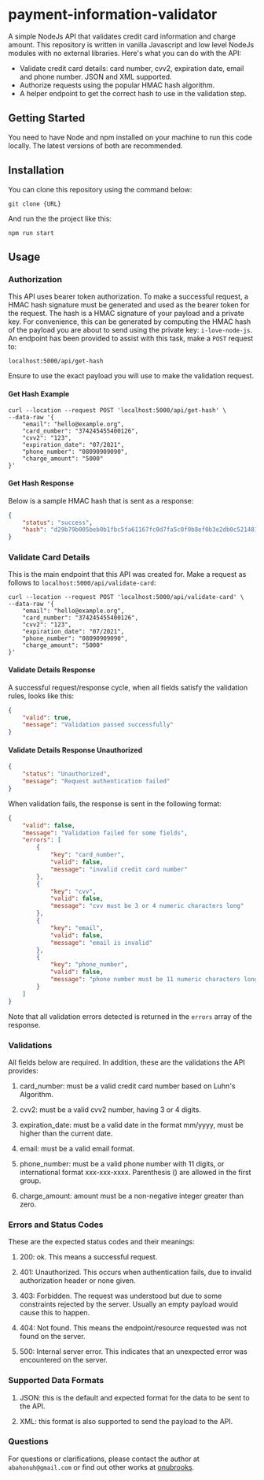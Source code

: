 # payment-information-validator

A simple NodeJs API that validates credit card information and charge amount. This repository is written in vanilla Javascript and low level NodeJs modules with no external libraries. Here's what you can do with the API:

- Validate credit card details: card number, cvv2, expiration date, email and phone number. JSON and XML supported.
- Authorize requests using the popular HMAC hash algorithm.
- A helper endpoint to get the correct hash to use in the validation step.

## Getting Started

You need to have Node and npm installed on your machine to run this code locally. The latest versions of both are recommended.

## Installation

You can clone this repository using the command below:

`git clone {URL}`

And run the the project like this:

 `npm run start`

## Usage

### Authorization

This API uses bearer token authorization. To make a successful request, a HMAC hash signature must be generated and used as the bearer token for the request. The hash is a HMAC signature of your payload and a private key. For convenience, this can be generated by computing the HMAC hash of the payload you are about to send using the private key: `i-love-node-js`. An endpoint has been provided to assist with this task, make a `POST` request to:

`localhost:5000/api/get-hash`

Ensure to use the exact payload you will use to make the validation request.

#### Get Hash Example

```curl
curl --location --request POST 'localhost:5000/api/get-hash' \
--data-raw '{
    "email": "hello@example.org",
    "card_number": "374245455400126",
    "cvv2": "123",
    "expiration_date": "07/2021",
    "phone_number": "08090909090",
    "charge_amount": "5000"
}'

```

#### Get Hash Response

Below is a sample HMAC hash that is sent as a response:

```json
{
    "status": "success",
    "hash": "d29b79b005beb0b1fbc5fa61167fc0d7fa5c0f0b8ef0b3e2db0c52148194368fa53ac655508b55e9fd3afafb48a957122f2dfeb8f8461ca0cdb7e6283575930d"
}
```

### Validate Card Details

This is the main endpoint that this API was created for. Make a request as follows to `localhost:5000/api/validate-card`:

```curl
curl --location --request POST 'localhost:5000/api/validate-card' \
--data-raw '{
    "email": "hello@example.org",
    "card_number": "374245455400126",
    "cvv2": "123",
    "expiration_date": "07/2021",
    "phone_number": "08090909090",
    "charge_amount": "5000"
}'

```

#### Validate Details Response

A successful request/response cycle, when all fields satisfy the validation rules, looks like this:

```json
{
    "valid": true,
    "message": "Validation passed successfully"
}
```

#### Validate Details Response Unauthorized

```json
{
    "status": "Unauthorized",
    "message": "Request authentication failed"
}
```

When validation fails, the response is sent in the following format:

```json
{
    "valid": false,
    "message": "Validation failed for some fields",
    "errors": [
        {
            "key": "card_number",
            "valid": false,
            "message": "invalid credit card number"
        },
        {
            "key": "cvv",
            "valid": false,
            "message": "cvv must be 3 or 4 numeric characters long"
        },
        {
            "key": "email",
            "valid": false,
            "message": "email is invalid"
        },
        {
            "key": "phone_number",
            "valid": false,
            "message": "phone number must be 11 numeric characters long or have the international format"
        }
    ]
}
```

Note that all validation errors detected is returned in the `errors` array of the response.

### Validations

All fields below are required. In addition, these are the validations the API provides:

1. card_number: must be a valid credit card number based on Luhn's Algorithm.

2. cvv2: must be a valid cvv2 number, having 3 or 4 digits.

3. expiration_date: must be a valid date in the format mm/yyyy, must be higher than the current date.

4. email: must be a valid email format.

5. phone_number: must be a valid phone number with 11 digits, or international format xxx-xxx-xxxx. Parenthesis () are allowed in the first group.

6. charge_amount: amount must be a non-negative integer greater than zero.

### Errors and Status Codes

These are the expected status codes and their meanings:

1. 200: ok. This means a successful request.

2. 401: Unauthorized. This occurs when authentication fails, due to invalid authorization header or none given.

3. 403: Forbidden. The request was understood but due to some constraints rejected by the server. Usually an empty payload would cause this to happen.

4. 404: Not found. This means the endpoint/resource requested was not found on the server.

5. 500: Internal server error. This indicates that an unexpected error was encountered on the server.

### Supported Data Formats

1. JSON: this is the default and expected format for the data to be sent to the API.

2. XML: this format is also supported to send the payload to the API.

### Questions

For questions or clarifications, please contact the author at `abahonuh@gmail.com` or find out other works at [onubrooks](https://github.com/onubrooks).
